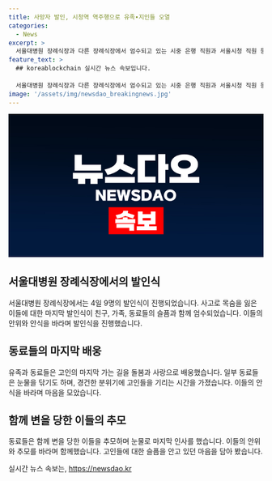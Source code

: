 ```yaml
---
title: 사망자 발인, 시청역 역주행으로 유족∙지인들 오열
categories:
  - News
excerpt: >
  서울대병원 장례식장과 다른 장례식장에서 엄수되고 있는 시중 은행 직원과 서울시청 직원 등 9명의 사망자들을 동료들과 유가족이 마지막으로 배웅하고 있다. 사고 당일 저녁을 같이 보낸 이들은 고인들의 발인을 위해 모인 것으로 전해졌으며, 특히 승진 발령을 받았던 박씨에 대한 안타까움이 크게 나타나고 있다. 또한, 사망자들을 추모하고 있는 시민들의 발길도 이어지고 있으며, 한 시민은 희생자들 모두 그곳에서는 아프지 않고 편히 쉬었으면 한다고 말했다.
feature_text: >
  ## koreablockchain 실시간 뉴스 속보입니다.

  서울대병원 장례식장과 다른 장례식장에서 엄수되고 있는 시중 은행 직원과 서울시청 직원 등 9명의 사망자들을 동료들과 유가족이 마지막으로 배웅하고 있다. 사고 당일 저녁을 같이 보낸 이들은 고인들의 발인을 위해 모인 것으로 전해졌으며, 특히 승진 발령을 받았던 박씨에 대한 안타까움이 크게 나타나고 있다. 또한, 사망자들을 추모하고 있는 시민들의 발길도 이어지고 있으며, 한 시민은 희생자들 모두 그곳에서는 아프지 않고 편히 쉬었으면 한다고 말했다.
image: '/assets/img/newsdao_breakingnews.jpg'
---
```


<p><img src="/assets/img/newsdao_breakingnews.jpg" alt="koreablockchain 속보" /></p>

<h2 data-ke-size="size26">서울대병원 장례식장에서의 발인식</h2>

<p data-ke-size="size16">서울대병원 장례식장에서는 4일 9명의 발인식이 진행되었습니다. 사고로 목숨을 잃은 이들에 대한 마지막 발인식이 친구, 가족, 동료들의 슬픔과 함께 엄수되었습니다. 이들의 안위와 안식을 바라며 발인식을 진행했습니다.</p>

<h2 data-ke-size="size26">동료들의 마지막 배웅</h2>

<p data-ke-size="size16">유족과 동료들은 고인의 마지막 가는 길을 돌봄과 사랑으로 배웅했습니다. 일부 동료들은 눈물을 닦기도 하며, 경건한 분위기에 고인들을 기리는 시간을 가졌습니다. 이들의 안식을 바라며 마음을 모았습니다.</p>

<h2 data-ke-size="size26">함께 변을 당한 이들의 추모</h2>

<p data-ke-size="size16">동료들은 함께 변을 당한 이들을 추모하며 눈물로 마지막 인사를 했습니다. 이들의 안위와 추모를 바라며 함께했습니다. 고인들에 대한 슬픔을 안고 있던 마음을 담아 봤습니다.</p>
실시간 뉴스 속보는, <a href="https://newsdao.kr" rel="dofollow">https://newsdao.kr</a>


